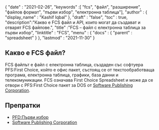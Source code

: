 {
  "date" : "2021-02-26",
  "keywords" :[ "fcs", "файл", "разширение", "файлов формат", "първи избор", "електронна таблица"],
  "author" : {
    "display_name" : "Kashif Iqbal"
},
  "draft" : "false",
  "toc" : true,
  "description":"Какво е FCS файл и API, които могат да създават и отварят FCS файлове.",
  "title" :"FCS – файл с електронна таблица за първи избор",
  "linktitle" : "FCS",
  "menu" : {
    "docs" : {
      "parent" : "spreadsheet"
}
},
  "lastmod" : "2021-11-30"
}

## Какво е FCS файл?

FCS файлът е файл с електронна таблица, създаден със софтуера PFS:First Choice, който е офис пакет, състоящ се от текстообработваща програма, електронна таблица, графики, база данни и телекомуникации. FCS означава First Choice Spreadsheet и може да се отвори с PFS:First Choice пакет за DOS от [Software Publishing Corporation](https://en.wikipedia.org/wiki/Software_Publishing_Corporation).

## Препратки

* [PFD:Първи избор](http://justsolve.archiveteam.org/wiki/PFS:First_Choice)
* [Software Publishing Corporation](https://en.wikipedia.org/wiki/Software_Publishing_Corporation)

